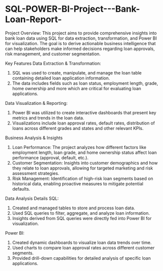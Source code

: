 # SQL-POWER-BI-Project---Bank-Loan-Report-

Project Overview:
This project aims to provide comprehensive insights into bank loan data using SQL for data extraction, transformation, and Power BI for visualization.
The goal is to derive actionable business intelligence that can help stakeholders make informed decisions regarding loan approvals, risk management, and customer segmentation.

Key Features
Data Extraction & Transformation:
1. SQL was used to create, manipulate, and manage the loan table containing detailed loan application information.
2. The data includes fields such as loan status, employment length, grade, home ownership and more which are critical for evaluating loan applications.

Data Visualization & Reporting:
1. Power BI was utilized to create interactive dashboards that present key metrics and trends in the loan data.
2. Visualizations include loan approval rates, default rates, distribution of loans across different grades and states and other relevant KPIs.

Business Analysis & Insights
1. Loan Performance: The project analyzes how different factors like employment length, loan grade, and home ownership status affect loan performance (approval, default, etc.).
2. Customer Segmentation: Insights into customer demographics and how they relate to loan approvals, allowing for targeted marketing and risk assessment strategies.
3. Risk Management: Identification of high-risk loan segments based on historical data, enabling proactive measures to mitigate potential defaults.

Data Analysis Details
SQL:
1. Created and managed tables to store and process loan data.
2. Used SQL queries to filter, aggregate, and analyze loan information.
3. Insights derived from SQL queries were directly fed into Power BI for visualization.

Power BI:
1. Created dynamic dashboards to visualize loan data trends over time.
2. Used charts to compare loan approval rates across different customer segments.
3. Provided drill-down capabilities for detailed analysis of specific loan applications.
